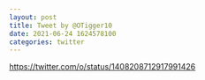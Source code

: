 ```yaml
--- 
layout: post 
title: Tweet by @OTigger10 
date: 2021-06-24 1624578100 
categories: twitter 
--- 
```

https://twitter.com/o/status/1408208712917991426